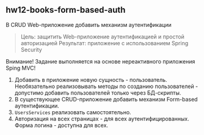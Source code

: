 ## hw12-books-form-based-auth

В CRUD Web-приложение добавить механизм аутентификации

>Цель: защитить Web-приложение аутентификацией и простой авторизацией
 Результат: приложение с использованием Spring Security

Внимание! Задание выполняется на основе нереактивного приложения Sping MVC!

1. Добавить в приложение новую сущность - пользователь. Необязательно реализовывать методы по созданию пользователей - допустимо добавить пользователей только через БД-скрипты.
2. В существующее CRUD-приложение добавить механизм Form-based аутентификации.
3. `UsersServices` реализовать самостоятельно.
4. Авторизация на всех страницах - для всех аутентифицированных. Форма логина - доступна для всех.